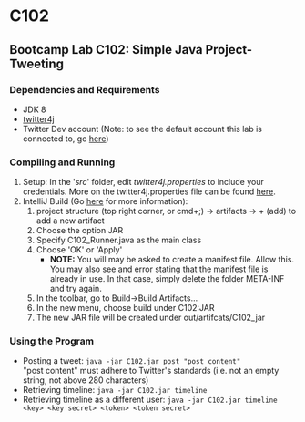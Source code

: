 # C102
 ## Bootcamp Lab C102: Simple Java Project- Tweeting
 ### Dependencies and  Requirements 
 * JDK 8
 * [twitter4j](http://twitter4j.org/en/) 
 * Twitter Dev account (Note: to see the default account this lab is connected to, go 
 [here](https://twitter.com/HadarRozenberg))
 
 ### Compiling and Running
 1. Setup: In the '_src_' folder, edit _twitter4j.properties_ to include your credentials. More on the 
 twitter4j.properties file can be found [here](http://twitter4j.org/en/configuration.html). 
 2. IntelliJ Build (Go [here](https://www.jetbrains.com/help/idea/compiling-applications.html#compile_module) for 
 more information): 
    1. project structure (top right corner, or cmd+;) -> artifacts -> + (add) to add a new artifact
    2. Choose the option JAR 
    3. Specify C102_Runner.java as the main class
    4. Choose 'OK' or 'Apply'
        - **NOTE:** You will may be asked to create a manifest file. Allow this. You may also see and error stating 
        that the manifest file is already in use. In that case, simply delete the folder META-INF and try again.
    5. In the toolbar, go to Build->Build Artifacts...
    6. In the new menu, choose build under C102:JAR
    7. The new JAR file will be created under out/artifcats/C102_jar
     
 
### Using the Program
* Posting a tweet:
```java -jar C102.jar post "post content"``` <br> "post content" must adhere to Twitter's standards (i.e. not an empty 
string, not above 280 characters)
* Retrieving timeline:
```java -jar C102.jar timeline```
* Retrieving timeline as a different user: 
```java -jar C102.jar timeline <key> <key secret> <token> <token secret>```


